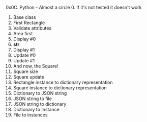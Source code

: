 0x0C. Python - Almost a circle
0. If it's not tested it doesn't work
1. Base class
2. First Rectangle
3. Validate attributes
4. Area first
5. Display #0
6. __str__
7. Display #1
8. Update #0
9. Update #1
10. And now, the Square!
11. Square size
12. Square update
13. Rectangle instance to dictionary representation
14. Square instance to dictionary representation
15. Dictionary to JSON string
16. JSON string to file
17. JSON string to dictionary
18. Dictionary to Instance
19. File to instances
